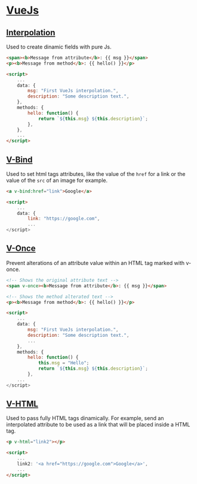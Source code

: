 # [VueJs](https://vuejs.org/)

## [Interpolation](https://vuejs.org/v2/guide/syntax.html#Text)

Used to create dinamic fields with pure Js.

```html
<span><b>Message from attribute</b>: {{ msg }}</span>
<p><b>Message from method</b>: {{ hello() }}</p>

<script>
    ...
    data: {
        msg: "First VueJs interpolation.",
        description: "Some description text.",
    },
    methods: {
        hello: function() {
            return `${this.msg} ${this.description}`;
        },
    },
    ...
</script>

```

## [V-Bind](https://vuejs.org/v2/api/#v-bind)

Used to set html tags attributes, like the value of the `href` for a link or the
value of the `src` of an image for example.

```html
<a v-bind:href="link">Google</a>

<script>
    ...
    data: {
        link: "https://google.com",
        ...
</script>
```

## [V-Once](https://vuejs.org/v2/api/#v-once)

Prevent alterations of an attribute value within an HTML tag marked with v-once.

```html
<!-- Shows the original attribute text -->
<span v-once><b>Message from attribute</b>: {{ msg }}</span>

<!-- Shows the method alterated text -->
<p><b>Message from method</b>: {{ hello() }}</p>

<script>
    ...
    data: {
        msg: "First VueJs interpolation.",
        description: "Some description text.",
        ...
    },
    methods: {
        hello: function() {
            this.msg = "Hello";
            return `${this.msg} ${this.description}`;
        },
    ...
</script>
```

## [V-HTML](https://vuejs.org/v2/api/#v-html)

Used to pass fully HTML tags dinamically. For example, send an interpolated
attribute to be used as a link that will be placed inside a HTML tag.

```html
<p v-html="link2"></p>

<script>
    ...
    link2: '<a href="https://google.com">Google</a>',
    ...
</script>
```